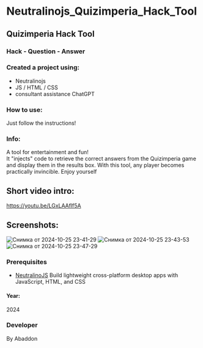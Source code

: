 # Neutralinojs_Quizimperia_Hack_Tool
## Quizimperia Hack Tool
### Hack - Question - Answer

### Created a project using:
+ Neutralinojs
+ JS / HTML / CSS
+ consultant assistance ChatGPT

### How to use:
Just follow the instructions!

### Info:
A tool for entertainment and fun! </br>
It "injects" code to retrieve the correct answers from the Quizimperia game and display them in the results box. With this tool, any player becomes practically invincible. Enjoy yourself


## Short video intro:
https://youtu.be/LGxLAAflf5A

## Screenshots:
![Снимка от 2024-10-25 23-41-29](https://github.com/user-attachments/assets/ce4fdbcd-5bf3-4c63-9ccf-abb6cb6ff09c)
![Снимка от 2024-10-25 23-43-53](https://github.com/user-attachments/assets/8f842877-5a33-48a9-a70e-11e5e68b488b)
![Снимка от 2024-10-25 23-47-29](https://github.com/user-attachments/assets/9f507d72-6828-45a5-9a17-65c2d03a54b0)

### Prerequisites
- [NeutralinoJS](https://neutralino.js.org) Build lightweight cross-platform desktop apps with JavaScript, HTML, and CSS

#### Year:
2024

### Developer
By Abaddon
















